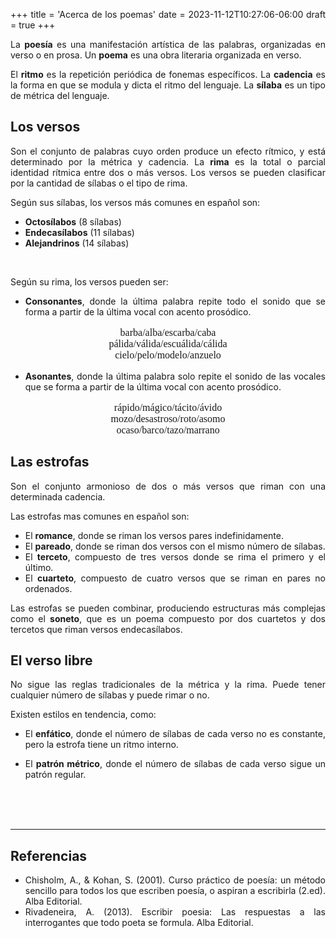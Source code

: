 +++
title = 'Acerca de los poemas'
date = 2023-11-12T10:27:06-06:00
draft = true
+++

<html lang="en">
<head>
  <meta charset="UTF-8">
  <meta http-equiv="X-UA-Compatible" content="ie=edge">
  <script src="https://d3js.org/d3.v6.min.js"></script>
  <style>
    body {
    text-align: justify;
    }
    .p2 {
    text-align: center;
    font-family: Cursive;
    font-weight: normal;
    font-size: medium;
    }
    </style>
</head>

<body>

La **poesía** es una manifestación artística de las palabras, organizadas en verso o en prosa. Un **poema** es una obra literaria organizada en verso.

El **ritmo** es la repetición periódica de fonemas específicos. La **cadencia** es la forma en que se modula y dicta el ritmo del lenguaje. La **sílaba** es un tipo de métrica del lenguaje.

## Los versos

Son el conjunto de palabras cuyo orden produce un efecto rítmico, y está determinado por la métrica y cadencia. La **rima** es la total o parcial identidad rítmica entre dos o más versos. Los versos se pueden clasificar por la cantidad de sílabas o el tipo de rima. <br>

Según sus sílabas, los versos más comunes en español son:
- **Octosílabos** (8 sílabas)
- **Endecasílabos** (11 sílabas)
- **Alejandrinos** (14 sílabas)
<br>

Según su rima, los versos pueden ser:
- **Consonantes**, donde la última palabra repite todo el sonido que se forma a partir de la última vocal con acento prosódico. <br>
<p class="p2">
barba/alba/escarba/caba <br>
pálida/válida/escuálida/cálida <br>
cielo/pelo/modelo/anzuelo
</p>

- **Asonantes**, donde la última palabra solo repite el sonido de las vocales que se forma a partir de la última vocal con acento prosódico. <br>
<p class="p2">
rápido/mágico/tácito/ávido <br>
mozo/desastroso/roto/asomo <br>
ocaso/barco/tazo/marrano
</p>

## Las estrofas

Son el conjunto armonioso de dos o más versos que riman con una determinada cadencia.

Las estrofas mas comunes en español son:
- El **romance**, donde se riman los versos pares indefinidamente.
- El **pareado**, donde se riman dos versos con el mismo número de sílabas.
- El **terceto**, compuesto de tres versos donde se rima el primero y el último.
- El **cuarteto**, compuesto de cuatro versos que se riman en pares no ordenados.

Las estrofas se pueden combinar, produciendo estructuras más complejas como el **soneto**, que es un poema compuesto por dos cuartetos y dos tercetos que riman versos endecasílabos.

## El verso libre

No sigue las reglas tradicionales de la métrica y la rima. Puede tener cualquier número de sílabas y puede rimar o no. 

Existen estilos en tendencia, como:

- El **enfático**, donde el número de sílabas de cada verso no es constante, pero la estrofa tiene un ritmo interno.

- El **patrón métrico**, donde el número de sílabas de cada verso sigue un patrón regular.
<br>
<br>
<br>

---
## Referencias

- Chisholm, A., & Kohan, S. (2001). Curso práctico de poesía: un método sencillo para todos los que escriben poesía, o aspiran a escribirla (2.ed). Alba Editorial.
- Rivadeneira, A. (2013). Escribir poesia: Las respuestas a las interrogantes que todo poeta se formula. Alba Editorial.
</body>